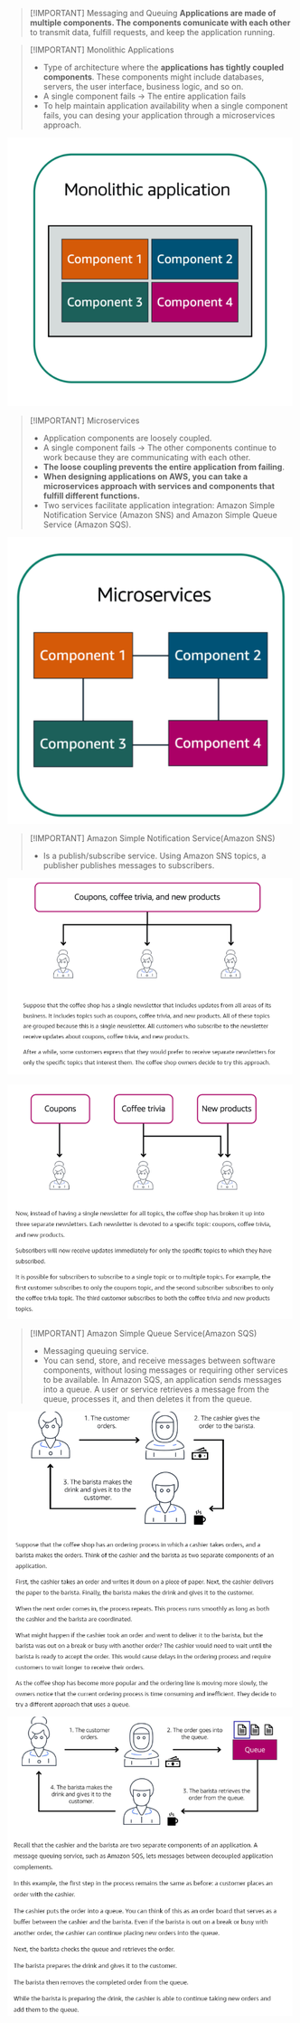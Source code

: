 
> [!IMPORTANT] Messaging and Queuing
> **Applications are made of multiple components. The components comunicate with each other** to transmit data, fulfill requests, and keep the application running.


> [!IMPORTANT] Monolithic Applications
> - Type of architecture where the **applications has tightly coupled components**. These components might include databases, servers, the user interface, business logic, and so on.
> - A single component fails -> The entire application fails
> - To help maintain application availability when a single component fails, you can desing your application through a microservices approach.


![monolithic_app](../img/monolithic_app.png)


> [!IMPORTANT] Microservices
> - Application components are loosely coupled.
> - A single component fails -> The other components continue to work because they are communicating with each other. 
> - **The loose coupling prevents the entire application from failing**.
> - **When designing applications on AWS, you can take a microservices approach with services and components that fulfill different functions.** 
> - Two services facilitate application integration: Amazon Simple Notification Service (Amazon SNS) and Amazon Simple Queue Service (Amazon SQS).


![microservices_app](../img/microservices_app.png)



> [!IMPORTANT] Amazon Simple Notification Service(Amazon SNS)
> - Is a publish/subscribe service. Using Amazon SNS topics, a publisher publishes messages to subscribers.

![pub_sub_example1](../img/pub_sub_example1.png)

![pub_sub_example2](../img/pub_sub_example2.png)


> [!IMPORTANT] Amazon Simple Queue Service(Amazon SQS)
> - Messaging queuing service.
> - You can send, store, and receive messages between software components, without losing messages or requiring other services to be available. In Amazon SQS, an application sends messages into a queue. A user or service retrieves a message from the queue, processes it, and then deletes it from the queue.


![queuing_example1](../img/queuing_example1.png)

![queuing_example2](../img/queuing_example2.png)
